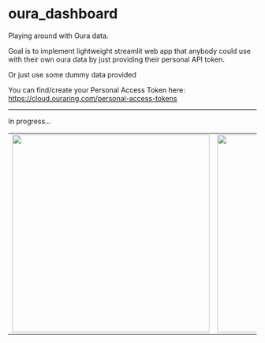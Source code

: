 # oura_dashboard

Playing around with Oura data.

Goal is to implement lightweight streamlit web app that anybody could use with their own oura data by just providing their personal API token.

Or just use some dummy data provided

You can find/create your Personal Access Token here: https://cloud.ouraring.com/personal-access-tokens

---
In progress...

<table>
<tr>
<td><img src="https://github.com/user-attachments/assets/952da5f3-b57d-4d00-a5b6-6e23c5b345f3" width="400"/></td>
<td><img src="https://github.com/user-attachments/assets/b78cc23f-5c65-481f-9d4b-b074e4e42411" width="400"/></td>
</tr>
</table>


